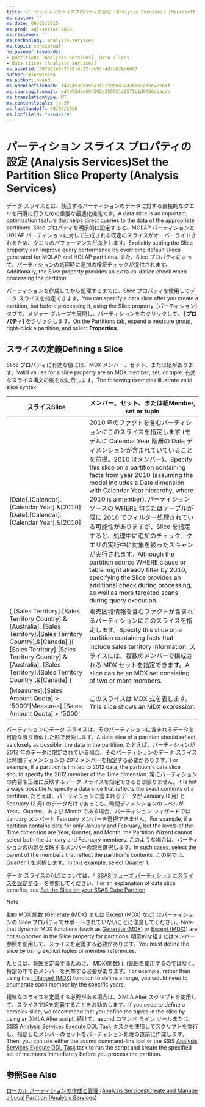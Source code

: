 ```yaml
---
title: パーティションスライスプロパティの設定 (Analysis Services) |Microsoft Docs
ms.custom: ''
ms.date: 08/05/2015
ms.prod: sql-server-2014
ms.reviewer: ''
ms.technology: analysis-services
ms.topic: conceptual
helpviewer_keywords:
- partitions [Analysis Services], data slices
- data slices [Analysis Services]
ms.assetid: 507b91e5-7f85-4c22-be97-4d7a676e6667
author: minewiskan
ms.author: owend
ms.openlocfilehash: f42c4536b99ba3fecf9b947942b881a3be72784f
ms.sourcegitcommit: ad4d92dce894592a259721a1571b1d8736abacdb
ms.translationtype: MT
ms.contentlocale: ja-JP
ms.lasthandoff: 08/04/2020
ms.locfileid: "87642979"
---
```

# <a name="set-the-partition-slice-property-analysis-services"></a><span data-ttu-id="7b388-102">パーティション スライス プロパティの設定 (Analysis Services)</span><span class="sxs-lookup"><span data-stu-id="7b388-102">Set the Partition Slice Property (Analysis Services)</span></span>
  <span data-ttu-id="7b388-103">データ スライスとは、該当するパーティションのデータに対する直接的なクエリを円滑に行うための重要な最適化機能です。</span><span class="sxs-lookup"><span data-stu-id="7b388-103">A data slice is an important optimization feature that helps direct queries to the data of the appropriate partitions.</span></span> <span data-ttu-id="7b388-104">Slice プロパティを明示的に設定すると、MOLAP パーティションと HOLAP パーティションに対して生成される既定のスライスがオーバーライドされるため、クエリのパフォーマンスが向上します。</span><span class="sxs-lookup"><span data-stu-id="7b388-104">Explicitly setting the Slice property can improve query performance by overriding default slices generated for MOLAP and HOLAP partitions.</span></span> <span data-ttu-id="7b388-105">また、Slice プロパティによって、パーティションの処理時に追加の検証チェックが提供されます。</span><span class="sxs-lookup"><span data-stu-id="7b388-105">Additionally, the Slice property provides an extra validation check when processing the partition.</span></span>  
  
 <span data-ttu-id="7b388-106">パーティションを作成してから処理するまでに、Slice プロパティを使用してデータ スライスを指定できます。</span><span class="sxs-lookup"><span data-stu-id="7b388-106">You can specify a data slice after you create a partition, but before processing it, using the Slice property.</span></span> <span data-ttu-id="7b388-107">[パーティション] タブで、メジャー グループを展開し、パーティションを右クリックして、 **[プロパティ]** をクリックします。</span><span class="sxs-lookup"><span data-stu-id="7b388-107">On the Partitions tab, expand a measure group, right-click a partition, and select **Properties**.</span></span>  
  
## <a name="defining-a-slice"></a><span data-ttu-id="7b388-108">スライスの定義</span><span class="sxs-lookup"><span data-stu-id="7b388-108">Defining a Slice</span></span>  
 <span data-ttu-id="7b388-109">Slice プロパティに有効な値には、MDX メンバー、セット、または組があります。</span><span class="sxs-lookup"><span data-stu-id="7b388-109">Valid values for a slice property are an MDX member, set, or tuple.</span></span> <span data-ttu-id="7b388-110">有効なスライス構文の例を次に示します。</span><span class="sxs-lookup"><span data-stu-id="7b388-110">The following examples illustrate valid slice syntax:</span></span>  
  
|<span data-ttu-id="7b388-111">スライス</span><span class="sxs-lookup"><span data-stu-id="7b388-111">Slice</span></span>|<span data-ttu-id="7b388-112">メンバー、セット、または組</span><span class="sxs-lookup"><span data-stu-id="7b388-112">Member, set or tuple</span></span>|  
|-----------|--------------------------|  
|<span data-ttu-id="7b388-113">[Date].[Calendar].[Calendar Year].&[2010]</span><span class="sxs-lookup"><span data-stu-id="7b388-113">[Date].[Calendar].[Calendar Year].&[2010]</span></span>|<span data-ttu-id="7b388-114">2010 年のファクトを含むパーティションにこのスライスを指定します (モデルに Calendar Year 階層の Date ディメンションが含まれていていることを前提。2010 はメンバー)。</span><span class="sxs-lookup"><span data-stu-id="7b388-114">Specify this slice on a partition containing facts from year 2010 (assuming the model includes a Date dimension with Calendar Year hierarchy, where 2010 is a member).</span></span> <span data-ttu-id="7b388-115">パーティション ソースの WHERE 句またはテーブルが既に 2010 でフィルター処理されている可能性がありますが、Slice を指定すると、処理中に追加のチェック、クエリの実行中に対象を絞ったスキャンが実行されます。</span><span class="sxs-lookup"><span data-stu-id="7b388-115">Although the partition source WHERE clause or table might already filter by 2010, specifying the Slice provides an additional check during processing, as well as more targeted scans during query execution.</span></span>|  
|<span data-ttu-id="7b388-116">{ [Sales Territory].[Sales Territory Country].&[Australia], [Sales Territory].[Sales Territory Country].&[Canada] }</span><span class="sxs-lookup"><span data-stu-id="7b388-116">{ [Sales Territory].[Sales Territory Country].&[Australia], [Sales Territory].[Sales Territory Country].&[Canada] }</span></span>|<span data-ttu-id="7b388-117">販売区域情報を含むファクトが含まれるパーティションにこのスライスを指定します。</span><span class="sxs-lookup"><span data-stu-id="7b388-117">Specify this slice on a partition containing facts that include sales territory information.</span></span> <span data-ttu-id="7b388-118">スライスには、複数のメンバーで構成される MDX セットを指定できます。</span><span class="sxs-lookup"><span data-stu-id="7b388-118">A slice can be an MDX set consisting of two or more members.</span></span>|  
|<span data-ttu-id="7b388-119">[Measures].[Sales Amount Quota] > '5000'</span><span class="sxs-lookup"><span data-stu-id="7b388-119">[Measures].[Sales Amount Quota] > '5000'</span></span>|<span data-ttu-id="7b388-120">このスライスは MDX 式を表します。</span><span class="sxs-lookup"><span data-stu-id="7b388-120">This slice shows an MDX expression.</span></span>|  
  
 <span data-ttu-id="7b388-121">パーティションのデータ スライスは、そのパーティションに含まれるデータを可能な限り類似した形で反映します。</span><span class="sxs-lookup"><span data-stu-id="7b388-121">A data slice of a partition should reflect, as closely as possible, the data in the partition.</span></span> <span data-ttu-id="7b388-122">たとえば、パーティションが 2012 年のデータに限定されている場合、そのパーティションのデータ スライスは時間ディメンションの 2012 メンバーを指定する必要があります。</span><span class="sxs-lookup"><span data-stu-id="7b388-122">For example, if a partition is limited to 2012 data, the partition's data slice should specify the 2012 member of the Time dimension.</span></span> <span data-ttu-id="7b388-123">常にパーティションの内容を正確に反映するデータ スライスを指定できるとは限りません。</span><span class="sxs-lookup"><span data-stu-id="7b388-123">It is not always possible to specify a data slice that reflects the exact contents of a partition.</span></span> <span data-ttu-id="7b388-124">たとえば、パーティションに含まれるデータが January (1 月) と February (2 月) のデータだけであっても、時間ディメンションのレベルが Year、Quarter、および Month である場合、パーティション ウィザードでは January メンバーと February メンバーを選択できません。</span><span class="sxs-lookup"><span data-stu-id="7b388-124">For example, if a partition contains data for only January and February, but the levels of the Time dimension are Year, Quarter, and Month, the Partition Wizard cannot select both the January and February members.</span></span> <span data-ttu-id="7b388-125">このような場合は、パーティションの内容を反映するメンバーの親を選択します。</span><span class="sxs-lookup"><span data-stu-id="7b388-125">In such cases, select the parent of the members that reflect the partition's contents.</span></span> <span data-ttu-id="7b388-126">この例では、Quarter&#xA0;1 を選択します。</span><span class="sxs-lookup"><span data-stu-id="7b388-126">In this example, select Quarter 1.</span></span>  
  
 <span data-ttu-id="7b388-127">データ スライスの利点については、「 [SSAS キューブ パーティションにスライスを設定する](https://go.microsoft.com/fwlink/?LinkId=317783)」を参照してください。</span><span class="sxs-lookup"><span data-stu-id="7b388-127">For an explanation of data slice benefits, see [Set the Slice on your SSAS Cube Partition](https://go.microsoft.com/fwlink/?LinkId=317783).</span></span>  
  
> [!NOTE]  
>  <span data-ttu-id="7b388-128">動的 MDX 関数 ([Generate (MDX)](/sql/mdx/generate-mdx) または [Except (MDX)](/sql/mdx/except-mdx-function) など) はパーティションの Slice プロパティでサポートされていないことに注意してください。</span><span class="sxs-lookup"><span data-stu-id="7b388-128">Note that dynamic MDX functions (such as [Generate &#40;MDX&#41;](/sql/mdx/generate-mdx) or [Except &#40;MDX&#41;](/sql/mdx/except-mdx-function)) are not supported in the Slice property for partitions.</span></span> <span data-ttu-id="7b388-129">明示的な組またはメンバー参照を使用して、スライスを定義する必要があります。</span><span class="sxs-lookup"><span data-stu-id="7b388-129">You must define the slice by using explicit tuples or member references.</span></span>  
>   
>  <span data-ttu-id="7b388-130">たとえば、範囲を定義するために、 [MDX&#41;関数&#41; &#40;: &#40;範囲](/sql/mdx/range-mdx)を使用するのではなく、特定の年で各メンバーを列挙する必要があります。</span><span class="sxs-lookup"><span data-stu-id="7b388-130">For example, rather than using the [: &#40;Range&#41; &#40;MDX&#41;](/sql/mdx/range-mdx) function to define a range, you would need to enumerate each member by the specific years.</span></span>  
>   
>  <span data-ttu-id="7b388-131">複雑なスライスを定義する必要がある場合は、XMLA Alter スクリプトを使用して、スライスで組を定義することをお勧めします。</span><span class="sxs-lookup"><span data-stu-id="7b388-131">If you need to define a complex slice, we recommend that you define the tuples in the slice by using an XMLA Alter script.</span></span> <span data-ttu-id="7b388-132">続けて、ascmd コマンド ライン ツールまたは SSIS [Analysis Services Execute DDL Task](../../integration-services/control-flow/analysis-services-execute-ddl-task.md) タスクを使用してスクリプトを実行し、指定したメンバーのセットをパーティション処理の直前に作成します。</span><span class="sxs-lookup"><span data-stu-id="7b388-132">Then, you can use either the ascmd command-line tool or the SSIS [Analysis Services Execute DDL Task](../../integration-services/control-flow/analysis-services-execute-ddl-task.md) task to run the script and create the specified set of members immediately before you process the partition.</span></span>  
  
## <a name="see-also"></a><span data-ttu-id="7b388-133">参照</span><span class="sxs-lookup"><span data-stu-id="7b388-133">See Also</span></span>  
 [<span data-ttu-id="7b388-134">ローカル パーティションの作成と管理 (Analysis Services)</span><span class="sxs-lookup"><span data-stu-id="7b388-134">Create and Manage a Local Partition &#40;Analysis Services&#41;</span></span>](create-and-manage-a-local-partition-analysis-services.md)  
  
  
